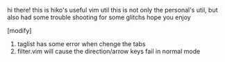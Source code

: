 hi there! this is hiko's useful vim util
this is not only the personal's util, but also had some trouble shooting for some glitchs
hope you enjoy

[modify]
1. taglist has some error when chenge the tabs
2. filter.vim will cause the direction/arrow keys fail in normal mode

